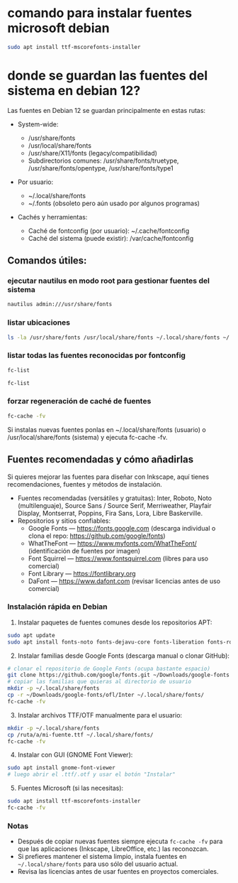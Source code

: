 # comando para instalar fuentes microsoft debian 
```bash
sudo apt install ttf-mscorefonts-installer
```

# donde se guardan las fuentes del sistema en debian 12?

Las fuentes en Debian 12 se guardan principalmente en estas rutas:

- System-wide:
  - /usr/share/fonts
  - /usr/local/share/fonts
  - /usr/share/X11/fonts (legacy/compatibilidad)
  - Subdirectorios comunes: /usr/share/fonts/truetype, /usr/share/fonts/opentype, /usr/share/fonts/type1

- Por usuario:
  - ~/.local/share/fonts
  - ~/.fonts (obsoleto pero aún usado por algunos programas)

- Cachés y herramientas:
  - Caché de fontconfig (por usuario): ~/.cache/fontconfig
  - Caché del sistema (puede existir): /var/cache/fontconfig

## Comandos útiles:

### ejecutar nautilus en modo root para gestionar fuentes del sistema
```bash
nautilus admin:///usr/share/fonts
```


### listar ubicaciones
```bash
ls -la /usr/share/fonts /usr/local/share/fonts ~/.local/share/fonts ~/.fonts
```
### listar todas las fuentes reconocidas por fontconfig
```bash
fc-list
```
```bash
fc-list
```
### forzar regeneración de caché de fuentes
```bash
fc-cache -fv
```

Si instalas nuevas fuentes ponlas en ~/.local/share/fonts (usuario) o /usr/local/share/fonts (sistema) y ejecuta fc-cache -fv.

## Fuentes recomendadas y cómo añadirlas

Si quieres mejorar las fuentes para diseñar con Inkscape, aquí tienes recomendaciones, fuentes y métodos de instalación.

- Fuentes recomendadas (versátiles y gratuitas): Inter, Roboto, Noto (multilenguaje), Source Sans / Source Serif, Merriweather, Playfair Display, Montserrat, Poppins, Fira Sans, Lora, Libre Baskerville.
- Repositorios y sitios confiables:
  - Google Fonts — https://fonts.google.com (descarga individual o clona el repo: https://github.com/google/fonts)
  - WhatTheFont — https://www.myfonts.com/WhatTheFont/ (identificación de fuentes por imagen)
  - Font Squirrel — https://www.fontsquirrel.com (libres para uso comercial)
  - Font Library — https://fontlibrary.org
  - DaFont — https://www.dafont.com (revisar licencias antes de uso comercial)

### Instalación rápida en Debian

1) Instalar paquetes de fuentes comunes desde los repositorios APT:

```bash
sudo apt update
sudo apt install fonts-noto fonts-dejavu-core fonts-liberation fonts-roboto fonts-firacode
```

2) Instalar familias desde Google Fonts (descarga manual o clonar GitHub):

```bash
# clonar el repositorio de Google Fonts (ocupa bastante espacio)
git clone https://github.com/google/fonts.git ~/Downloads/google-fonts
# copiar las familias que quieras al directorio de usuario
mkdir -p ~/.local/share/fonts
cp -r ~/Downloads/google-fonts/ofl/Inter ~/.local/share/fonts/
fc-cache -fv
```

3) Instalar archivos TTF/OTF manualmente para el usuario:

```bash
mkdir -p ~/.local/share/fonts
cp /ruta/a/mi-fuente.ttf ~/.local/share/fonts/
fc-cache -fv
```

4) Instalar con GUI (GNOME Font Viewer):

```bash
sudo apt install gnome-font-viewer
# luego abrir el .ttf/.otf y usar el botón "Instalar"
```

5) Fuentes Microsoft (si las necesitas):

```bash
sudo apt install ttf-mscorefonts-installer
fc-cache -fv
```

### Notas

- Después de copiar nuevas fuentes siempre ejecuta `fc-cache -fv` para que las aplicaciones (Inkscape, LibreOffice, etc.) las reconozcan.
- Si prefieres mantener el sistema limpio, instala fuentes en `~/.local/share/fonts` para uso sólo del usuario actual.
- Revisa las licencias antes de usar fuentes en proyectos comerciales.